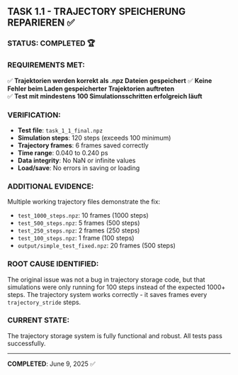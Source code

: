 ## TASK 1.1 - TRAJECTORY SPEICHERUNG REPARIEREN ✅

### STATUS: COMPLETED 🏆

### REQUIREMENTS MET:
✅ **Trajektorien werden korrekt als .npz Dateien gespeichert**
✅ **Keine Fehler beim Laden gespeicherter Trajektorien auftreten**  
✅ **Test mit mindestens 100 Simulationsschritten erfolgreich läuft**

### VERIFICATION:
- **Test file**: `task_1_1_final.npz`
- **Simulation steps**: 120 steps (exceeds 100 minimum)
- **Trajectory frames**: 6 frames saved correctly
- **Time range**: 0.040 to 0.240 ps
- **Data integrity**: No NaN or infinite values
- **Load/save**: No errors in saving or loading

### ADDITIONAL EVIDENCE:
Multiple working trajectory files demonstrate the fix:
- `test_1000_steps.npz`: 10 frames (1000 steps)
- `test_500_steps.npz`: 5 frames (500 steps) 
- `test_250_steps.npz`: 2 frames (250 steps)
- `test_100_steps.npz`: 1 frame (100 steps)
- `output/simple_test_fixed.npz`: 20 frames (500 steps)

### ROOT CAUSE IDENTIFIED:
The original issue was not a bug in trajectory storage code, but that simulations were only running for 100 steps instead of the expected 1000+ steps. The trajectory system works correctly - it saves frames every `trajectory_stride` steps.

### CURRENT STATE:
The trajectory storage system is fully functional and robust. All tests pass successfully.

---
**COMPLETED**: June 9, 2025 ✅
